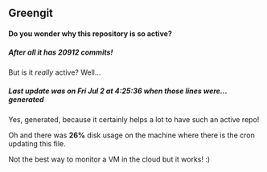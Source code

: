 ## Greengit

#### Do you wonder why this repository is so active?

##### After all it has 20912 commits!

But is it *really* active? Well...

##### Last update was on Fri Jul 2 at 4:25:36 when those lines were... generated

Yes, generated, because it certainly helps a lot to have such an active repo!

Oh and there was **26%** disk usage on the machine
where there is the cron updating this file.

Not the best way to monitor a VM in the cloud but it works! :)
